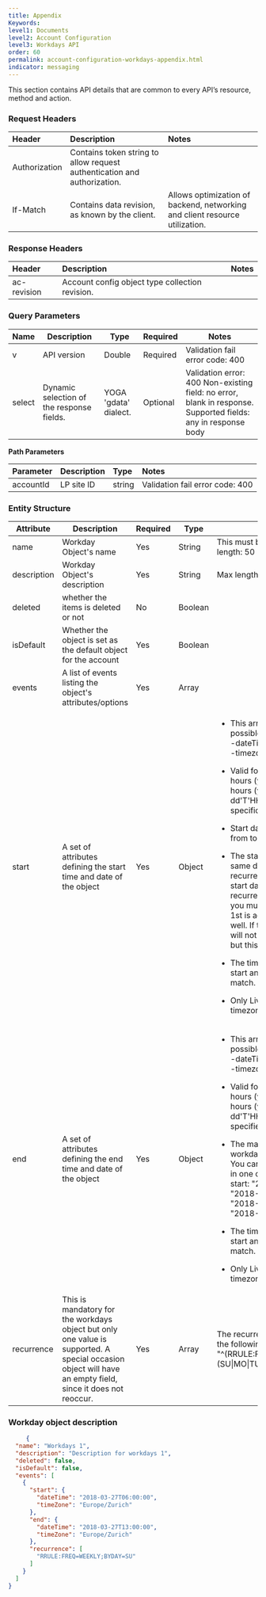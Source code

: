 ```yaml
---
title: Appendix
Keywords:
level1: Documents
level2: Account Configuration
level3: Workdays API
order: 60
permalink: account-configuration-workdays-appendix.html
indicator: messaging
---
```


This section contains API details that are common to every API’s resource, method and action.

### Request Headers

 |Header | Description | Notes|
 |:------- | :-------------- | :--- |
 |Authorization | Contains token string to allow request authentication and authorization.  |
| If-Match | Contains data revision, as known by the client. | Allows optimization of backend, networking and client resource utilization. |

### Response Headers

|Header | Description | Notes|
|:-------  | :----- | :--- |
|ac-revision | Account config object type collection revision.

### Query Parameters

| Name   | Description   | Type   | Required |Notes    |
|--------|---------------|--------|----------|---------|
| v   | API version        | Double  | Required | Validation fail error code: 400  |
| select  | Dynamic selection of the response fields. | YOGA 'gdata' dialect.  | Optional | Validation error: 400 Non-existing field: no error, blank in response. Supported fields: any in response body       |


**Path Parameters**

 |Parameter | Description|  Type  |Notes |
 |:----------|  :-------------- | :-------------- | :--- |
 |accountId|  LP site ID | string | Validation fail error code: 400

### Entity Structure

<table>
<thead>
  <tr>
    <th>Attribute</th>
    <th>Description</th>
    <th>Required</th>
    <th>Type</th>
    <th>Notes</th>
  </tr>
</thead>
<tbody>
  <tr>
    <td>name</td>
    <td>Workday Object's name</td>
    <td>Yes</td>
    <td>String</td>
    <td>This must be a unique nameMax length: 50</td>
  </tr>
  <tr>
    <td>description</td>
    <td>Workday Object's description</td>
    <td>Yes</td>
    <td>String</td>
    <td>Max length: 200</td>
  </tr>
  <tr>
    <td>deleted</td>
    <td>whether the items is deleted or not</td>
    <td>No</td>
    <td>Boolean</td>
    <td></td>
  </tr>
  <tr>
    <td>isDefault</td>
    <td>Whether the object is set as the default object for the account</td>
    <td>Yes</td>
    <td>Boolean</td>
    <td></td>
  </tr>
  <tr>
    <td>events</td>
    <td>A list of events listing the object's attributes/options</td>
    <td>Yes</td>
    <td>Array</td>
    <td></td>
  </tr>
  <tr>
    <td>start</td>
    <td>A set of attributes defining the start time and date of the object</td>
    <td>Yes</td>
    <td>Object</td>
    <td>
<ul><li>This array receives two possible fields: <br>-dateTime<br>-timezone</li></ul>
<ul><li>Valid formats are either without hours (yyyy-MM-dd) or with hours (yyyy-MM-dd'T'HH:mm:ss). If no hour specific, 24/7 is assumed.</li></ul>
<ul><li>Start date must be up to 7 days from today.</li></ul>
<ul><li>The start date must be at the same day defined in the recurrence value, e.g if the start date is May 1st and the recurrence is Wednesday, then you must make sure that May 1st is actually a Wednesday as well. If this is not followed, you will not receive an error code but this event won't work.</li></ul>
<ul><li>The timezone field for both the start and end array must match.</li></ul>
<ul><li>Only LiveEngage supported timezones may be used.</li></ul>
</td>
  </tr>
  <tr>
    <td>end</td>
    <td>A set of attributes defining the end time and date of the object</td>
    <td>Yes</td>
    <td>Object</td>
    <td>
<ul><li>This array receives two possible fields: <br>-dateTime<br>-timezone</li></ul>
<ul><li>Valid formats are either without hours (yyyy-MM-dd) or with hours (yyyy-MM-dd'T'HH:mm:ss). If no hour is specified, 24/7 is assumed. </li></ul>
<ul><li>The maximum length of a workday must be 24 hours. You can define 24 hour shifts in one of the following ways: start: "2018-03-27" end: "2018-03-28", or: start: "2018-03-27T00:00" end: "2018-03-27T23:59" </li></ul>
<ul><li> The timezone field for both the start and end array must match. </li></ul>
<ul><li> Only LiveEngage supported timezones may be used. </li></ul>
    </td>
  </tr>
  <tr>
    <td>recurrence</td>
    <td>This is mandatory for the workdays object but only one value is supported. A special occasion object will have an empty field, since it does not reoccur.</td>
    <td>Yes</td>
    <td>Array</td>
    <td>The recurrence must comply with the following pattern: "^(RRULE:FREQ=WEEKLY;BYDAY=)(SU|MO|TU|WE|TH|FR|SA)$"</td>
  </tr>
</tbody>
</table>





### Workday object description

```json
     {
  "name": "Workdays 1",
  "description": "Description for workdays 1",
  "deleted": false,
  "isDefault": false,
  "events": [
    {
      "start": {
        "dateTime": "2018-03-27T06:00:00",
        "timeZone": "Europe/Zurich"
      },
      "end": {
        "dateTime": "2018-03-27T13:00:00",
        "timeZone": "Europe/Zurich"
      },
      "recurrence": [
        "RRULE:FREQ=WEEKLY;BYDAY=SU"
      ]
    }
  ]
}
```
